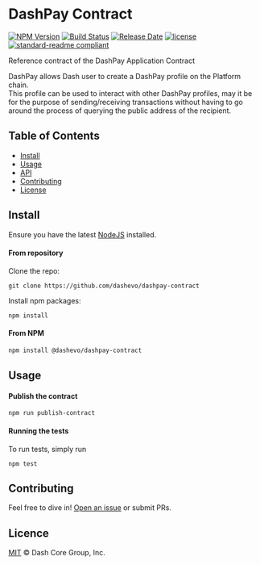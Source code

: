 # DashPay Contract

[![NPM Version](https://img.shields.io/npm/v/@dashevo/dashpay-contract)](https://www.npmjs.com/package/@dashevo/dashpay-contract)
[![Build Status](https://github.com/dashevo/dashpay-contract/actions/workflows/test_and_release.yml/badge.svg)](https://github.com/dashevo/dashpay-contract/actions/workflows/test_and_release.yml)
[![Release Date](https://img.shields.io/github/release-date/dashevo/dashpay-contract)](https://github.com/dashevo/dashpay-contract/releases/latest)
[![license](https://img.shields.io/github/license/dashevo/dashpay-contract.svg)](LICENSE)
[![standard-readme compliant](https://img.shields.io/badge/readme%20style-standard-brightgreen)](https://github.com/RichardLitt/standard-readme)

Reference contract of the DashPay Application Contract 

DashPay allows Dash user to create a DashPay profile on the Platform chain.   
This profile can be used to interact with other DashPay profiles, may it be for the purpose of sending/receiving transactions without having to go around the process of querying the public address of the recipient.  

## Table of Contents
- [Install](#install)
- [Usage](#usage)
- [API](#api)
- [Contributing](#contributing)
- [License](#license)

## Install

Ensure you have the latest [NodeJS](https://nodejs.org/en/download/) installed.

#### From repository

Clone the repo:

```shell
git clone https://github.com/dashevo/dashpay-contract
```

Install npm packages:

```shell
npm install
```

#### From NPM

```sh
npm install @dashevo/dashpay-contract
```

## Usage


#### Publish the contract 

```shell
npm run publish-contract
```

#### Running the tests

To run tests, simply run

```shell
npm test
```

## Contributing

Feel free to dive in! [Open an issue](https://github.com/dashevo/dashpay-contract/issues/new/choose) or submit PRs.

## Licence

[MIT](LICENCE) © Dash Core Group, Inc.
